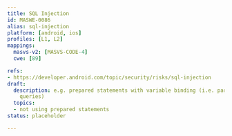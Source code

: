 ```yaml
---
title: SQL Injection
id: MASWE-0086
alias: sql-injection
platform: [android, ios]
profiles: [L1, L2]
mappings:
  masvs-v2: [MASVS-CODE-4]
  cwe: [89]

refs:
- https://developer.android.com/topic/security/risks/sql-injection
draft:
  description: e.g. prepared statements with variable binding (i.e. parameterized
    queries)
  topics:
  - not using prepared statements
status: placeholder

---
```


